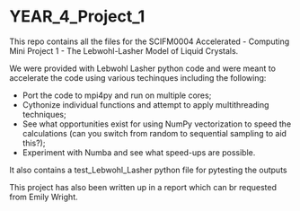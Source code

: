 # YEAR_4_Project_1

This repo contains all the files for the SCIFM0004 Accelerated - Computing Mini Project 1 - The Lebwohl-Lasher Model of Liquid Crystals.

We were provided with Lebwohl Lasher python code and were meant to accelerate the code using various techinques including the following:
- Port the code to mpi4py and run on multiple cores;
- Cythonize individual functions and attempt to apply multithreading techniques;
- See what opportunities exist for using NumPy vectorization to speed the calculations (can you switch from random to sequential sampling to aid this?);
- Experiment with Numba and see what speed-ups are possible.

It also contains a test_Lebwohl_Lasher python file for pytesting the outputs

This project has also been written up in a report which can br requested from Emily Wright.
